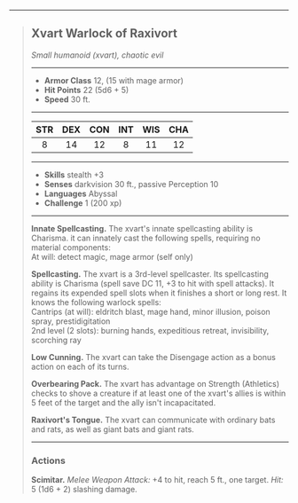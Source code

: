***
> ## Xvart Warlock of Raxivort
> *Small humanoid (xvart), chaotic evil*
> 
> ***
> 
> - **Armor Class** 12, (15 with mage armor)
> - **Hit Points** 22 (5d6 + 5)
> - **Speed** 30 ft.
> 
> ***
> 
> |STR|DEX|CON|INT|WIS|CHA|
> |:---:|:---:|:---:|:---:|:---:|:---:|
> |8|14|12|8|11|12|
> 
> ***
> 
> - **Skills** stealth +3
> - **Senses** darkvision 30 ft., passive Perception 10
> - **Languages** Abyssal
> - **Challenge** 1 (200 xp)
> 
> ***
> 
> **Innate Spellcasting.** The xvart's innate spellcasting ability is Charisma. it can innately cast the following spells, requiring no material components:  
> At will: detect magic, mage armor (self only)
> 
> **Spellcasting.** The xvart is a 3rd-level spellcaster. Its spellcasting ability is Charisma (spell save DC 11, +3 to hit with spell attacks). It regains its expended spell slots when it finishes a short or long rest. It knows the following warlock spells:  
> Cantrips (at will): eldritch blast, mage hand, minor illusion, poison spray, prestidigitation  
> 2nd level (2 slots): burning hands, expeditious retreat, invisibility, scorching ray
> 
> **Low Cunning.** The xvart can take the Disengage action as a bonus action on each of its turns.
> 
> **Overbearing Pack.** The xvart has advantage on Strength (Athletics) checks to shove a creature if at least one of the xvart's allies is within 5 feet of the target and the ally isn't incapacitated.
> 
> **Raxivort's Tongue.** The xvart can communicate with ordinary bats and rats, as well as giant bats and giant rats.
> 
> ***
> 
> ### Actions
> **Scimitar.** *Melee Weapon Attack:* +4 to hit, reach 5 ft., one target. *Hit:* 5 (1d6 + 2) slashing damage.